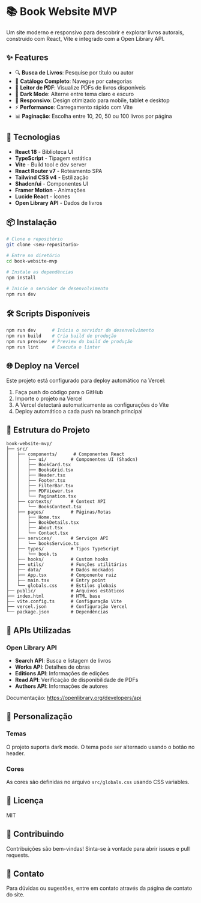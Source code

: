 # 📚 Book Website MVP

Um site moderno e responsivo para descobrir e explorar livros autorais, construído com React, Vite e integrado com a Open Library API.

## ✨ Features

- 🔍 **Busca de Livros**: Pesquise por título ou autor
- 📖 **Catálogo Completo**: Navegue por categorias
- 📄 **Leitor de PDF**: Visualize PDFs de livros disponíveis
- 🎨 **Dark Mode**: Alterne entre tema claro e escuro
- 📱 **Responsivo**: Design otimizado para mobile, tablet e desktop
- ⚡ **Performance**: Carregamento rápido com Vite
- 📊 **Paginação**: Escolha entre 10, 20, 50 ou 100 livros por página

## 🚀 Tecnologias

- **React 18** - Biblioteca UI
- **TypeScript** - Tipagem estática
- **Vite** - Build tool e dev server
- **React Router v7** - Roteamento SPA
- **Tailwind CSS v4** - Estilização
- **Shadcn/ui** - Componentes UI
- **Framer Motion** - Animações
- **Lucide React** - Ícones
- **Open Library API** - Dados de livros

## 📦 Instalação

```bash
# Clone o repositório
git clone <seu-repositorio>

# Entre no diretório
cd book-website-mvp

# Instale as dependências
npm install

# Inicie o servidor de desenvolvimento
npm run dev
```

## 🛠️ Scripts Disponíveis

```bash
npm run dev      # Inicia o servidor de desenvolvimento
npm run build    # Cria build de produção
npm run preview  # Preview do build de produção
npm run lint     # Executa o linter
```

## 🌐 Deploy na Vercel

Este projeto está configurado para deploy automático na Vercel:

1. Faça push do código para o GitHub
2. Importe o projeto na Vercel
3. A Vercel detectará automaticamente as configurações do Vite
4. Deploy automático a cada push na branch principal

## 📁 Estrutura do Projeto

```
book-website-mvp/
├── src/
│   ├── components/      # Componentes React
│   │   ├── ui/         # Componentes UI (Shadcn)
│   │   ├── BookCard.tsx
│   │   ├── BooksGrid.tsx
│   │   ├── Header.tsx
│   │   ├── Footer.tsx
│   │   ├── FilterBar.tsx
│   │   ├── PDFViewer.tsx
│   │   └── Pagination.tsx
│   ├── contexts/       # Context API
│   │   └── BooksContext.tsx
│   ├── pages/          # Páginas/Rotas
│   │   ├── Home.tsx
│   │   ├── BookDetails.tsx
│   │   ├── About.tsx
│   │   └── Contact.tsx
│   ├── services/       # Serviços API
│   │   └── booksService.ts
│   ├── types/          # Tipos TypeScript
│   │   └── book.ts
│   ├── hooks/          # Custom hooks
│   ├── utils/          # Funções utilitárias
│   ├── data/           # Dados mockados
│   ├── App.tsx         # Componente raiz
│   ├── main.tsx        # Entry point
│   └── globals.css     # Estilos globais
├── public/             # Arquivos estáticos
├── index.html          # HTML base
├── vite.config.ts      # Configuração Vite
├── vercel.json         # Configuração Vercel
└── package.json        # Dependências
```

## 🔌 APIs Utilizadas

### Open Library API

- **Search API**: Busca e listagem de livros
- **Works API**: Detalhes de obras
- **Editions API**: Informações de edições
- **Read API**: Verificação de disponibilidade de PDFs
- **Authors API**: Informações de autores

Documentação: https://openlibrary.org/developers/api

## 🎨 Personalização

### Temas

O projeto suporta dark mode. O tema pode ser alternado usando o botão no header.

### Cores

As cores são definidas no arquivo `src/globals.css` usando CSS variables.

## 📝 Licença

MIT

## 👥 Contribuindo

Contribuições são bem-vindas! Sinta-se à vontade para abrir issues e pull requests.

## 📧 Contato

Para dúvidas ou sugestões, entre em contato através da página de contato do site.
